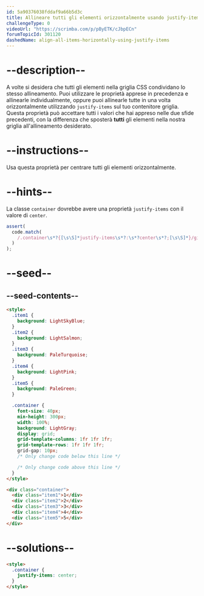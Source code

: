 ```yaml
---
id: 5a90376038fddaf9a66b5d3c
title: Allineare tutti gli elementi orizzontalmente usando justify-items
challengeType: 0
videoUrl: "https://scrimba.com/p/pByETK/cJbpECn"
forumTopicId: 301120
dashedName: align-all-items-horizontally-using-justify-items
---
```


# --description--

A volte si desidera che tutti gli elementi nella griglia CSS condividano lo stesso allineamento. Puoi utilizzare le proprietà apprese in precedenza e allinearle individualmente, oppure puoi allinearle tutte in una volta orizzontalmente utilizzando `justify-items` sul tuo contenitore griglia. Questa proprietà può accettare tutti i valori che hai appreso nelle due sfide precedenti, con la differenza che sposterà **tutti** gli elementi nella nostra griglia all'allineamento desiderato.

# --instructions--

Usa questa proprietà per centrare tutti gli elementi orizzontalmente.

# --hints--

La classe `container` dovrebbe avere una proprietà `justify-items` con il valore di `center`.

```js
assert(
  code.match(
    /.container\s*?{[\s\S]*justify-items\s*?:\s*?center\s*?;[\s\S]*}/gi
  )
);
```

# --seed--

## --seed-contents--

```html
<style>
  .item1 {
    background: LightSkyBlue;
  }
  .item2 {
    background: LightSalmon;
  }
  .item3 {
    background: PaleTurquoise;
  }
  .item4 {
    background: LightPink;
  }
  .item5 {
    background: PaleGreen;
  }

  .container {
    font-size: 40px;
    min-height: 300px;
    width: 100%;
    background: LightGray;
    display: grid;
    grid-template-columns: 1fr 1fr 1fr;
    grid-template-rows: 1fr 1fr 1fr;
    grid-gap: 10px;
    /* Only change code below this line */

    /* Only change code above this line */
  }
</style>

<div class="container">
  <div class="item1">1</div>
  <div class="item2">2</div>
  <div class="item3">3</div>
  <div class="item4">4</div>
  <div class="item5">5</div>
</div>
```

# --solutions--

```html
<style>
  .container {
    justify-items: center;
  }
</style>
```
